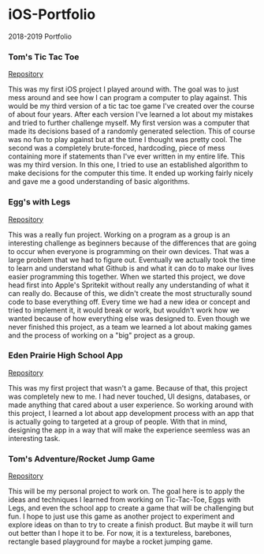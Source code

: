 # iOS-Portfolio
2018-2019 Portfolio

### Tom's Tic Tac Toe
[Repository](https://github.com/chauphana/Tom-s-Tic-Tac-Toe)

This was my first iOS project I played around with. The goal was to just mess around and see how I can program a computer to play against. This would be my third version of a tic tac toe game I've created over the course of about four years. After each version I've learned a lot about my mistakes and tried to further challenge myself. My first version was a computer that made its decisions based of a randomly generated selection. This of course was no fun to play against but at the time I thought was pretty cool. The second was a completely brute-forced, hardcoding, piece of mess containing more if statements than I've ever written in my entire life. This was my third version. In this one, I tried to use an established algorithm to make decisions for the computer this time. It ended up working fairly nicely and gave me a good understanding of basic algorithms.

### Egg's with Legs
[Repository](https://github.com/chauphana/Eggs-with-Legs/tree/master2)

This was a really fun project. Working on a program as a group is an interesting challenge as beginners because of the differences that are going to occur when everyone is programming on their own devices. That was a large problem that we had to figure out. Eventually we actually took the time to learn and understand what Github is and what it can do to make our lives easier programming this together. When we started this project, we dove head first into Apple's Spritekit without really any understanding of what it can really do. Because of this, we didn't create the most structurally sound code to base everything off. Every time we had a new idea or concept and tried to implement it, it would break or work, but wouldn't work how we wanted because of how everything else was designed to. Even though we never finished this project, as a team we learned a lot about making games and the process of working on a "big" project as a group. 


### Eden Prairie High School App
[Repository](https://github.com/EPCompSci/EagleNation)

This was my first project that wasn't a game. Because of that, this project was completely new to me. I had never touched, UI designs, databases, or made anything that cared about a user experience. So working around with this project, I learned a lot about app development process with an app that is actually going to targeted at a group of people. With that in mind, designing the app in a way that will make the experience seemless was an interesting task. 

### Tom's Adventure/Rocket Jump Game
[Repository](https://github.com/chauphana/Tom-s-Adventure)

This will be my personal project to work on. The goal here is to apply the ideas and techniques I learned from working on Tic-Tac-Toe, Eggs with Legs, and even the school app to create a game that will be challenging but fun. I hope to just use this game as another project to experiment and explore ideas on than to try to create a finish product. But maybe it will turn out better than I hope it to be. For now, it is a textureless, barebones, rectangle based playground for maybe a rocket jumping game.



